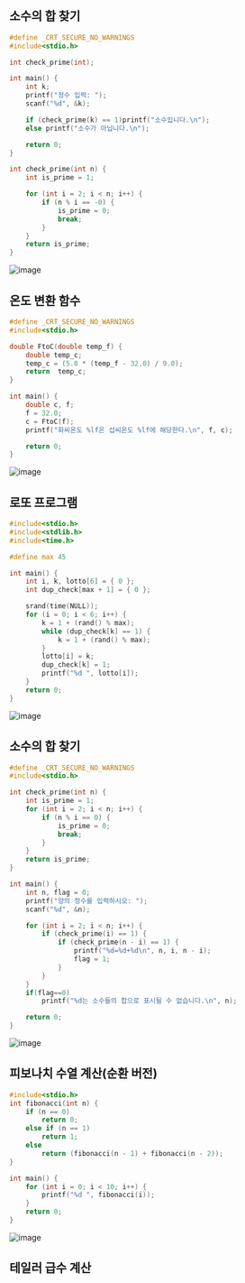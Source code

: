 ## 소수의 합 찾기
```c
#define _CRT_SECURE_NO_WARNINGS
#include<stdio.h>

int check_prime(int);

int main() {
	int k;
	printf("정수 입력: ");
	scanf("%d", &k);

	if (check_prime(k) == 1)printf("소수입니다.\n");
	else printf("소수가 아닙니다.\n");

	return 0;
}

int check_prime(int n) {
	int is_prime = 1;

	for (int i = 2; i < n; i++) {
		if (n % i == -0) {
			is_prime = 0;
			break;
		}
	}
	return is_prime;
}
```
![image](https://github.com/user-attachments/assets/0aa8b83b-92c4-4bce-810a-1e3ebb722fd8)


## 온도 변환 함수
```c
#define _CRT_SECURE_NO_WARNINGS
#include<stdio.h>

double FtoC(double temp_f) {
	double temp_c;
	temp_c = (5.0 * (temp_f - 32.0) / 9.0);
	return  temp_c;
}

int main() {
	double c, f;
	f = 32.0;
	c = FtoC(f);
	printf("화씨온도 %lf은 섭씨온도 %lf에 해당한다.\n", f, c);

	return 0;
}
```
![image](https://github.com/user-attachments/assets/adcc88e5-d397-41d8-8a41-c7454e5e8def)


## 로또 프로그램
```c
#include<stdio.h>
#include<stdlib.h>
#include<time.h>

#define max 45

int main() {
	int i, k, lotto[6] = { 0 };
	int dup_check[max + 1] = { 0 };

	srand(time(NULL));
	for (i = 0; i < 6; i++) {
		k = 1 + (rand() % max);
		while (dup_check[k] == 1) {
			k = 1 + (rand() % max);
		}
		lotto[i] = k;
		dup_check[k] = 1;
		printf("%d ", lotto[i]);
	}
	return 0;
}
```
![image](https://github.com/user-attachments/assets/8ac740f3-6872-43cf-9aa4-b34d2a221075)


## 소수의 합 찾기
```c
#define _CRT_SECURE_NO_WARNINGS
#include<stdio.h>

int check_prime(int n) {
	int is_prime = 1;
	for (int i = 2; i < n; i++) {
		if (n % i == 0) {
			is_prime = 0;
			break;
		}
	}
	return is_prime;
}

int main() {
	int n, flag = 0;
	printf("양의 정수를 입력하시오: ");
	scanf("%d", &n);

	for (int i = 2; i < n; i++) {
		if (check_prime(i) == 1) {
			if (check_prime(n - i) == 1) {
				printf("%d=%d+%d\n", n, i, n - i);
				flag = 1;
			}
		}
	}
	if(flag==0)
		printf("%d는 소수들의 합으로 표시될 수 없습니다.\n", n);

	return 0;
}
```
![image](https://github.com/user-attachments/assets/7f912d4c-06e0-4a0c-b5fb-731cd43167d5)


## 피보나치 수열 계산(순환 버전)
```c
#include<stdio.h>
int fibonacci(int n) {
	if (n == 0)
		return 0;
	else if (n == 1)
		return 1;
	else
		return (fibonacci(n - 1) + fibonacci(n - 2));
}

int main() {
	for (int i = 0; i < 10; i++) {
		printf("%d ", fibonacci(i));
	}
	return 0;
}
```
![image](https://github.com/user-attachments/assets/79f87502-b02e-4210-9aad-567696445b84)


## 테일러 급수 계산
```c

```
